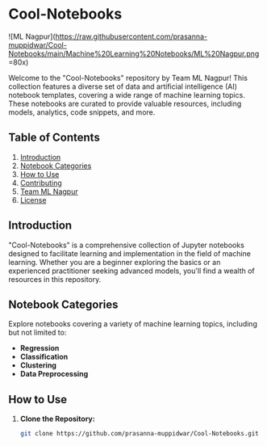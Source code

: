 # Cool-Notebooks

![ML Nagpur](https://raw.githubusercontent.com/prasanna-muppidwar/Cool-Notebooks/main/Machine%20Learning%20Notebooks/ML%20Nagpur.png =80x)


Welcome to the "Cool-Notebooks" repository by Team ML Nagpur! This collection features a diverse set of data and artificial intelligence (AI) notebook templates, covering a wide range of machine learning topics. These notebooks are curated to provide valuable resources, including models, analytics, code snippets, and more.

## Table of Contents

1. [Introduction](#introduction)
2. [Notebook Categories](#notebook-categories)
3. [How to Use](#how-to-use)
4. [Contributing](#contributing)
5. [Team ML Nagpur](#team-ml-nagpur)
6. [License](#license)

## Introduction

"Cool-Notebooks" is a comprehensive collection of Jupyter notebooks designed to facilitate learning and implementation in the field of machine learning. Whether you are a beginner exploring the basics or an experienced practitioner seeking advanced models, you'll find a wealth of resources in this repository.

## Notebook Categories

Explore notebooks covering a variety of machine learning topics, including but not limited to:

- **Regression**
- **Classification**
- **Clustering**
- **Data Preprocessing**


## How to Use

1. **Clone the Repository:**
   ```bash
   git clone https://github.com/prasanna-muppidwar/Cool-Notebooks.git

